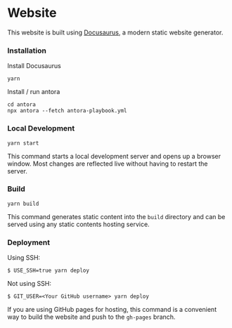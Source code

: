 # Website

This website is built using [Docusaurus](https://docusaurus.io/), a modern static website generator.

### Installation

Install Docusaurus 
```shell
yarn
```

Install / run antora
```shell
cd antora
npx antora --fetch antora-playbook.yml
```

### Local Development

```shell
yarn start
```

This command starts a local development server and opens up a browser window. Most changes are reflected live without having to restart the server.

### Build

```
yarn build
```

This command generates static content into the `build` directory and can be served using any static contents hosting service.

### Deployment

Using SSH:

```
$ USE_SSH=true yarn deploy
```

Not using SSH:

```
$ GIT_USER=<Your GitHub username> yarn deploy
```

If you are using GitHub pages for hosting, this command is a convenient way to build the website and push to the `gh-pages` branch.
